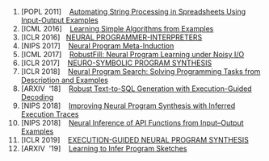 1. [POPL 2011] &#160;&#160; <a href="http://citeseerx.ist.psu.edu/viewdoc/download?doi=10.1.1.174.6699&rep=rep1&type=pdf"> Automating String Processing in Spreadsheets Using Input-Output Examples</a>
2. [ICML 2016] &#160;&#160; <a href="http://proceedings.mlr.press/v48/zaremba16.pdf">Learning Simple Algorithms from Examples</a>
3. [ICLR 2016]&#160;&#160; <a href="https://arxiv.org/pdf/1511.06279.pdf"> NEURAL PROGRAMMER-INTERPRETERS</a>
4. [NIPS 2017] &#160;&#160; <a href="https://papers.nips.cc/paper/6803-neural-program-meta-induction.pdf">Neural Program Meta-Induction</a>
5. [ICML 2017] &#160;&#160; <a href="https://arxiv.org/pdf/1703.07469.pdf"> RobustFill: Neural Program Learning under Noisy I/O</a>
6. [ICLR 2017] &#160;&#160; <a href="https://arxiv.org/pdf/1611.01855.pdf"> NEURO-SYMBOLIC PROGRAM SYNTHESIS</a>
7. [ICLR 2018] &#160;&#160; <a href="https://arxiv.org/pdf/1802.04335.pdf"> Neural Program Search: Solving Programming Tasks from Description and Examples</a>
8. [ARXIV&#160;&#160;'18] &#160;&#160; <a href="https://arxiv.org/pdf/1807.03100.pdf"> Robust Text-to-SQL Generation with Execution-Guided Decoding</a>
9. [NIPS 2018] &#160;&#160; <a href= "https://papers.nips.cc/paper/8107-improving-neural-program-synthesis-with-inferred-execution-traces.pdf"> Improving Neural Program Synthesis with Inferred Execution Traces</a>
10. [NIPS 2018] &#160;&#160; <a href="http://www.carolemieux.com/autopandas_mlforsys18.pdf"> Neural Inference of API Functions from Input–Output Examples</a>
11. [ICLR 2019] &#160;&#160; <a href="https://openreview.net/pdf?id=H1gfOiAqYm"> EXECUTION-GUIDED NEURAL PROGRAM SYNTHESIS </a>
12. [ARXIV&#160;&#160;'19] &#160;&#160; <a href="https://arxiv.org/pdf/1902.06349.pdf"> Learning to Infer Program Sketches </a>
